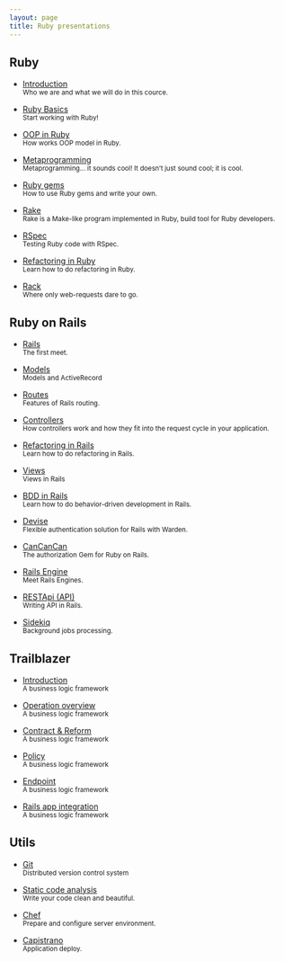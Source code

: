 ```yaml
---
layout: page
title: Ruby presentations
---
```


## Ruby

- [Introduction](/slides/introduction)
  <br>
  <small>Who we are and what we will do in this cource.</small>

- [Ruby Basics](/slides/ruby-basics)
  <br>
  <small>Start working with Ruby!</small>


- [OOP in Ruby](/slides/oop)
  <br>
  <small>How works OOP model in Ruby.</small>


- [Metaprogramming](/slides/metaprogramming)
  <br>
  <small>Metaprogramming... it sounds cool! It doesn’t just sound cool; it is cool.</small>


- [Ruby gems](/slides/ruby-gems)
  <br>
  <small>How to use Ruby gems and write your own.</small>


- [Rake](/slides/rake)
  <br>
  <small>Rake is a Make-like program implemented in Ruby, build tool for Ruby developers.</small>


- [RSpec](/slides/rspec)
  <br>
  <small>Testing Ruby code with RSpec.</small>


- [Refactoring in Ruby](/slides/refactoring-ruby)
  <br>
  <small>Learn how to do refactoring in Ruby.</small>


- [Rack](/slides/rack)
  <br>
  <small>Where only web-requests dare to go.</small>



## Ruby on Rails

- [Rails](/slides/rails)
  <br>
  <small>The first meet.</small>


- [Models](/slides/models)
  <br>
  <small>Models and ActiveRecord</small>


- [Routes](/slides/routes)
  <br>
  <small>Features of Rails routing.</small>


- [Controllers](/slides/controllers)
  <br>
  <small>How controllers work and how they fit into the request cycle in your application.</small>


- [Refactoring in Rails](/slides/refactoring-rails)
  <br>
  <small>Learn how to do refactoring in Rails.</small>


- [Views](/slides/views)
  <br>
  <small>Views in Rails</small>

<!--
- [HTML & CSS](/slides/html-css)
  <br>
  <small>Coding layouts</small>


- [CSS architecture](/slides/css-architecture)
  <br>
  <small>Modules, Semantics and Grids</small>
-->

- [BDD in Rails](/slides/bdd)
  <br>
  <small>Learn how to do behavior-driven development in Rails.</small>


- [Devise](/slides/devise)
  <br>
  <small>Flexible authentication solution for Rails with Warden.</small>


- [CanCanCan](/slides/cancancan)
  <br>
  <small>The authorization Gem for Ruby on Rails.</small>


- [Rails Engine](/slides/rails-engine)
  <br>
  <small>Meet Rails Engines.</small>


- [RESTApi (API)](/slides/api)
  <br>
  <small>Writing API in Rails.</small>

- [Sidekiq](/slides/sidekiq)
  <br>
  <small>Background jobs processing.</small>

## Trailblazer

- [Introduction](/slides/trailblazer/introduction)
  <br>
  <small>A business logic framework</small>

- [Operation overview](/slides/trailblazer/operation)
  <br>
  <small>A business logic framework</small>

- [Contract & Reform](/slides/trailblazer/contract)
  <br>
  <small>A business logic framework</small>

- [Policy](/slides/trailblazer/policy)
  <br>
  <small>A business logic framework</small>

- [Endpoint](/slides/trailblazer/endpoint)
  <br>
  <small>A business logic framework</small>

- [Rails app integration](/slides/trailblazer/rails)
  <br>
  <small>A business logic framework</small>

<!--
# Frontend

- [AngularJS](/slides/angular-js)
  <br>
  <small>AngularJS is a structural JavaScript framework for dynamic web apps.</small>
-->


## Utils

- [Git](/slides/git)
  <br>
  <small>Distributed version control system</small>


- [Static code analysis](/slides/static-code-analysis)
  <br>
  <small>Write your code clean and beautiful.</small>


- [Chef](/slides/chef)
  <br>
  <small>Prepare and configure server environment.</small>


- [Capistrano](/slides/capistrano)
  <br>
  <small>Application deploy.</small>


<!--
# Additional

- [Functional Programming](/slides/functional-programming)
  <br>
  <small>Functional programming is a style of programming which models computations as the evaluation of expressions.</small>
-->

<br>
<br>
<br>
